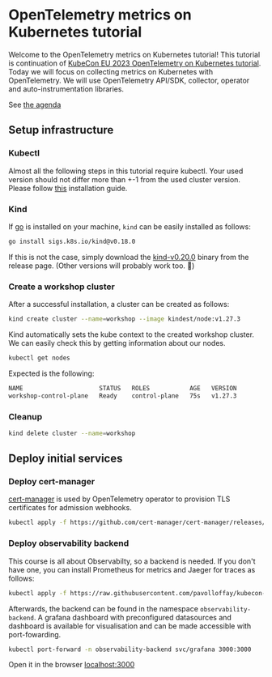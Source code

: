# OpenTelemetry metrics on Kubernetes tutorial

Welcome to the OpenTelemetry metrics on Kubernetes tutorial!
This tutorial is continuation of [KubeCon EU 2023 OpenTelemetry on Kubernetes tutorial](https://github.com/pavolloffay/kubecon-eu-2023-opentelemetry-kubernetes-tutorial).
Today we will focus on collecting metrics on Kubernetes with OpenTelemetry.
We will use OpenTelemetry API/SDK, collector, operator and auto-instrumentation libraries.

See [the agenda](./README.md#agenda)

## Setup infrastructure

### Kubectl

Almost all the following steps in this tutorial require kubectl. Your used version should not differ more than +-1 from the used cluster version. Please follow [this](https://kubernetes.io/docs/tasks/tools/install-kubectl-linux/#install-kubectl-binary-with-curl-on-linux) installation guide.

### Kind

If [go](https://go.dev/) is installed on your machine, `kind` can be easily installed as follows:

```bash
go install sigs.k8s.io/kind@v0.18.0
```

If this is not the case, simply download the [kind-v0.20.0](https://github.com/kubernetes-sigs/kind/releases/tag/v0.20.0) binary from the release page. (Other versions will probably work too. :cowboy_hat_face:)

### Create a workshop cluster

After a successful installation, a cluster can be created as follows:

```bash
kind create cluster --name=workshop --image kindest/node:v1.27.3
```

Kind automatically sets the kube context to the created workshop cluster. We can easily check this by getting information about our nodes.

```bash
kubectl get nodes
```
Expected is the following:

```bash
NAME                     STATUS   ROLES           AGE   VERSION
workshop-control-plane   Ready    control-plane   75s   v1.27.3
```

### Cleanup

```bash
kind delete cluster --name=workshop
```

## Deploy initial services

### Deploy cert-manager

[cert-manager](https://cert-manager.io/docs/) is used by OpenTelemetry operator to provision TLS certificates for admission webhooks.

```bash
kubectl apply -f https://github.com/cert-manager/cert-manager/releases/download/v1.11.0/cert-manager.yaml
```

### Deploy observability backend

This course is all about Observabilty, so a backend is needed. If you don't have one, you can install Prometheus for metrics and Jaeger for traces as follows:

```bash
kubectl apply -f https://raw.githubusercontent.com/pavolloffay/kubecon-na-2023-opentelemetry-kubernetes-metrics-tutorial/main/backend/01-backend.yaml
```

Afterwards, the backend can be found in the namespace `observability-backend`. A grafana dashboard with preconfigured datasources and dashboard is available for visualisation and can be made accessible with port-fowarding.

```bash
kubectl port-forward -n observability-backend svc/grafana 3000:3000
```

Open it in the browser [localhost:3000](http://localhost:3000/)
